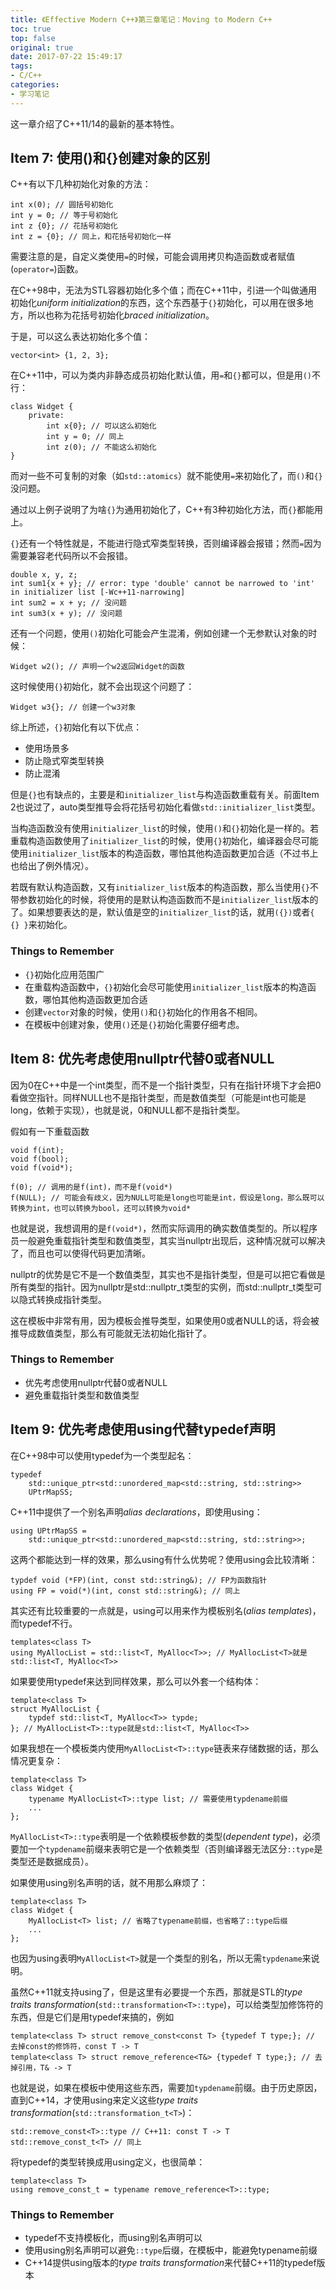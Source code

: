 ```yaml
---
title: 《Effective Modern C++》第三章笔记：Moving to Modern C++
toc: true
top: false
original: true
date: 2017-07-22 15:49:17
tags:
- C/C++
categories:
- 学习笔记
---
```

这一章介绍了C++11/14的最新的基本特性。

## Item 7: 使用()和{}创建对象的区别
C++有以下几种初始化对象的方法：

	int x(0); // 圆括号初始化
	int y = 0; // 等于号初始化
	int z {0}; // 花括号初始化
	int z = {0}; // 同上，和花括号初始化一样

需要注意的是，自定义类使用`=`的时候，可能会调用拷贝构造函数或者赋值(`operator=`)函数。

在C++98中，无法为STL容器初始化多个值；而在C++11中，引进一个叫做通用初始化*uniform initialization*的东西，这个东西基于`{}`初始化，可以用在很多地方，所以也称为花括号初始化*braced initialization*。

于是，可以这么表达初始化多个值：

	vector<int> {1, 2, 3};

在C++11中，可以为类内非静态成员初始化默认值，用`=`和`{}`都可以，但是用`()`不行：

	class Widget {
		private:
			int x{0}; // 可以这么初始化
			int y = 0; // 同上
			int z(0); // 不能这么初始化
	}

而对一些不可复制的对象（如`std::atomics`）就不能使用`=`来初始化了，而`()`和`{}`没问题。

通过以上例子说明了为啥`{}`为通用初始化了，C++有3种初始化方法，而`{}`都能用上。

`{}`还有一个特性就是，不能进行隐式窄类型转换，否则编译器会报错；然而`=`因为需要兼容老代码所以不会报错。

	double x, y, z;
	int sum1{x + y}; // error: type 'double' cannot be narrowed to 'int' in initializer list [-Wc++11-narrowing]
	int sum2 = x + y; // 没问题
	int sum3(x + y); // 没问题

还有一个问题，使用`()`初始化可能会产生混淆，例如创建一个无参默认对象的时候：

	Widget w2(); // 声明一个w2返回Widget的函数

这时候使用`{}`初始化，就不会出现这个问题了：

	Widget w3{}; // 创建一个w3对象

综上所述，`{}`初始化有以下优点：

- 使用场景多
- 防止隐式窄类型转换
- 防止混淆

但是`{}`也有缺点的，主要是和`initializer_list`与构造函数重载有关。前面Item 2也说过了，auto类型推导会将花括号初始化看做`std::initializer_list`类型。

当构造函数没有使用`initializer_list`的时候，使用`()`和`{}`初始化是一样的。若重载构造函数使用了`initializer_list`的时候，使用`{}`初始化，编译器会尽可能使用`initializer_list`版本的构造函数，哪怕其他构造函数更加合适（不过书上也给出了例外情况）。

若既有默认构造函数，又有`initializer_list`版本的构造函数，那么当使用`{}`不带参数初始化的时候，将使用的是默认构造函数而不是`initializer_list`版本的了。如果想要表达的是，默认值是空的`initializer_list`的话，就用`({})`或者`{ {} }`来初始化。

### Things to Remember
- `{}`初始化应用范围广
- 在重载构造函数中，`{}`初始化会尽可能使用`initializer_list`版本的构造函数，哪怕其他构造函数更加合适
- 创建`vector`对象的时候，使用`()`和`{}`初始化的作用各不相同。
- 在模板中创建对象，使用`()`还是`{}`初始化需要仔细考虑。

## Item 8: 优先考虑使用nullptr代替0或者NULL
因为0在C++中是一个int类型，而不是一个指针类型，只有在指针环境下才会把0看做空指针。同样NULL也不是指针类型，而是数值类型（可能是int也可能是long，依赖于实现），也就是说，0和NULL都不是指针类型。

假如有一下重载函数

	void f(int);
	void f(bool);
	void f(void*);

	f(0); // 调用的是f(int)，而不是f(void*)
	f(NULL); // 可能会有歧义，因为NULL可能是long也可能是int，假设是long，那么既可以转换为int，也可以转换为bool，还可以转换为void*

也就是说，我想调用的是`f(void*)`，然而实际调用的确实数值类型的。所以程序员一般避免重载指针类型和数值类型，其实当nullptr出现后，这种情况就可以解决了，而且也可以使得代码更加清晰。

nullptr的优势是它不是一个数值类型，其实也不是指针类型，但是可以把它看做是所有类型的指针。因为nullptr是std::nullptr_t类型的实例，而std::nullptr_t类型可以隐式转换成指针类型。

这在模板中非常有用，因为模板会推导类型，如果使用0或者NULL的话，将会被推导成数值类型，那么有可能就无法初始化指针了。
### Things to Remember
- 优先考虑使用nullptr代替0或者NULL
- 避免重载指针类型和数值类型

## Item 9: 优先考虑使用using代替typedef声明
在C++98中可以使用typedef为一个类型起名：

	typedef
		std::unique_ptr<std::unordered_map<std::string, std::string>>
		UPtrMapSS;

C++11中提供了一个别名声明*alias declarations*，即使用using：

	using UPtrMapSS =
		std::unique_ptr<std::unordered_map<std::string, std::string>>;

这两个都能达到一样的效果，那么using有什么优势呢？使用using会比较清晰：

	typdef void (*FP)(int, const std::string&); // FP为函数指针
	using FP = void(*)(int, const std::string&); // 同上

其实还有比较重要的一点就是，using可以用来作为模板别名(*alias templates*)，而typedef不行。

	templates<class T>
	using MyAllocList = std::list<T, MyAlloc<T>>; // MyAllocList<T>就是std::list<T, MyAlloc<T>>

如果要使用typedef来达到同样效果，那么可以外套一个结构体：

	template<class T>
	struct MyAllocList {
		typdef std::list<T, MyAlloc<T>> typde;
	}; // MyAllocList<T>::type就是std::list<T, MyAlloc<T>>

如果我想在一个模板类内使用`MyAllocList<T>::type`链表来存储数据的话，那么情况更复杂：

	template<class T>
	class Widget {
		typename MyAllocList<T>::type list; // 需要使用typdename前缀
		...
	};

`MyAllocList<T>::type`表明是一个依赖模板参数的类型(*dependent type*)，必须要加一个`typdename`前缀来表明它是一个依赖类型（否则编译器无法区分`::type`是类型还是数据成员）。

如果使用using别名声明的话，就不用那么麻烦了：

	template<class T>
	class Widget {
		MyAllocList<T> list; // 省略了typename前缀，也省略了::type后缀
		...
	};

也因为using表明`MyAllocList<T>`就是一个类型的别名，所以无需`typdename`来说明。

虽然C++11就支持using了，但是这里有必要提一个东西，那就是STL的*type traits transformation*(`std::transformation<T>::type`)，可以给类型加修饰符的东西，但是它们是用typedef来搞的，例如

	template<class T> struct remove_const<const T> {typedef T type;}; // 去掉const的修饰符，const T -> T
	template<class T> struct remove_reference<T&> {typedef T type;}; // 去掉引用，T& -> T

也就是说，如果在模板中使用这些东西，需要加`typdename`前缀。由于历史原因，直到C++14，才使用using来定义这些*type traits transformation*(`std::transformation_t<T>`)：

	std::remove_const<T>::type // C++11: const T -> T
	std::remove_const_t<T> // 同上

将typedef的类型转换成用using定义，也很简单：

	template<class T>
	using remove_const_t = typename remove_reference<T>::type;

### Things to Remember
- typedef不支持模板化，而using别名声明可以
- 使用using别名声明可以避免`::type`后缀，在模板中，能避免typename前缀
- C++14提供using版本的*type traits transformation*来代替C++11的typedef版本


